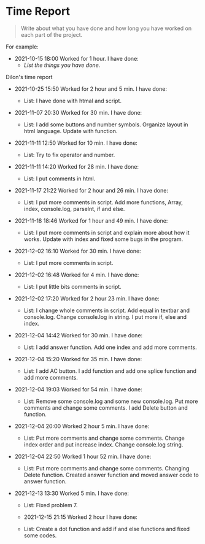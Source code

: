 # Time Report

> Write about what you have done and how long you have worked on each part of the project.

For example: 

- 2021-10-15 18:00 Worked for 1 hour. I have done:
  - *List the things you have done.*


Dilon's time report
- 2021-10-25 15:50 Worked for 2 hour and 5 min. I have done:
  - List: I have done with htmal and script.


- 2021-11-07 20:30 Worked for 30 min. I have done:
  - List: I add some buttons and number symbols. 
          Organize layout in html language.
          Update with function.


- 2021-11-11 12:50 Worked for 10 min. I have done:
  - List: Try to fix operator and number.


- 2021-11-11 14:20 Worked for 28 min. I have done:
  - List: I put comments in html.


- 2021-11-17 21:22 Worked for 2 hour and 26 min. I have done:
  - List: I put more comments in script.
          Add more functions, Array, index, console.log, parseInt, if and else.


- 2021-11-18 18:46 Worked for 1 hour and 49 min. I have done:
  - List: I put more comments in script and explain more about how it works.
          Update with index and fixed some bugs in the program.


- 2021-12-02 16:10 Worked for 30 min. I have done:
  - List: I put more comments in script.


- 2021-12-02 16:48 Worked for 4 min. I have done:
  - List: I put little bits comments in script.


- 2021-12-02 17:20 Worked for 2 hour 23 min. I have done:
  - List: I change whole comments in script. 
          Add equal in textbar and console.log.
          Change console.log in string. 
          I put more if, else and index.


- 2021-12-04 14:42 Worked for 30 min. I have done:
  - List: I add answer function.
          Add one index and add more comments.


- 2021-12-04 15:20 Worked for 35 min. I have done:
  - List: I add AC button.
          I add function and add one splice function and add more comments.


- 2021-12-04 19:03 Worked for 54 min. I have done:
  - List: Remove some console.log and some new console.log.
          Put more comments and change some comments.
          I add Delete button and function.


- 2021-12-04 20:00 Worked 2 hour 5 min. I have done:
  - List: Put more comments and change some comments.
          Change index order and put increase index.
          Change console.log string.


- 2021-12-04 22:50 Worked 1 hour 52 min. I have done:
  - List: Put more comments and change some comments.
  Changing Delete function.
  Created answer function and moved answer code to answer function.
  

- 2021-12-13 13:30 Worked 5 min. I have done:
   - List: Fixed problem 7.

   - 2021-12-15 21:15 Worked 2 hour I have done:
    - List: Create a dot function and add if and else functions and fixed some codes.